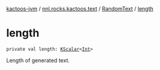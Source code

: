 [kactoos-jvm](../../index.md) / [nnl.rocks.kactoos.text](../index.md) / [RandomText](index.md) / [length](./length.md)

# length

`private val length: `[`KScalar`](../../nnl.rocks.kactoos/-k-scalar.md)`<`[`Int`](https://kotlinlang.org/api/latest/jvm/stdlib/kotlin/-int/index.html)`>`

Length of generated text.

